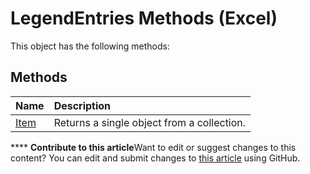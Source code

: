 
# LegendEntries Methods (Excel)
This object has the following methods:

## Methods



|**Name**|**Description**|
|:-----|:-----|
| [Item](8f7250b8-1c52-3e8a-4b09-906e917fdcac.md)|Returns a single object from a collection.|

****   **Contribute to this article**Want to edit or suggest changes to this content? You can edit and submit changes to  [this article](https://github.com/jhershey00/VBA_Excel_Test/OpenXMLCon/articles/a24c6f98-3b3b-4113-925d-72e72733c5a6.md) using GitHub.

